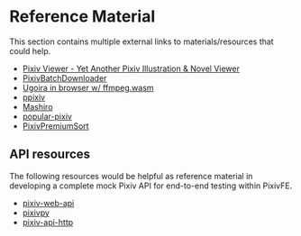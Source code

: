 # Reference Material

This section contains multiple external links to materials/resources that could help.

- [Pixiv Viewer - Yet Another Pixiv Illustration & Novel Viewer](https://www.pixiv.pics/)
- [PixivBatchDownloader](https://github.com/xuejianxianzun/PixivBatchDownloader/tree/master/notes)
- [Ugoira in browser w/ ffmpeg.wasm](https://ugoira.vercel.app/)
- [ppixiv](https://github.com/ppixiv/ppixiv)
- [Mashiro](https://github.com/kokseen1/Mashiro)
- [popular-pixiv](https://github.com/Xpl0itR/popular-pixiv)
- [PixivPremiumSort](https://github.com/wallstudio/PixivPremiumSort)

## API resources

The following resources would be helpful as reference material in developing a complete mock Pixiv API for end-to-end testing within PixivFE.

- [pixiv-web-api](https://github.com/YieldRay/pixiv-web-api)
- [pixivpy](https://github.com/upbit/pixivpy)
- [pixiv-api-http](https://github.com/Dituon/pixiv-api-http)
